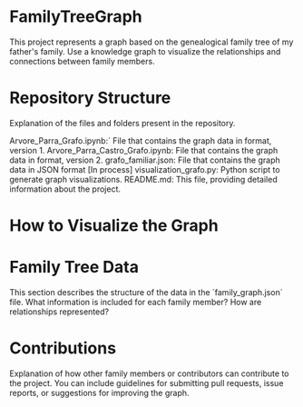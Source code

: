 # FamilyTreeGraph
This project represents a graph based on the genealogical family tree of my father's family. Use a knowledge graph to visualize the relationships and connections between family members.

# Repository Structure
Explanation of the files and folders present in the repository.

Arvore_Parra_Grafo.ipynb:´ File that contains the graph data in format, version 1.
Arvore_Parra_Castro_Grafo.ipynb: File that contains the graph data in format, version 2.
grafo_familiar.json: File that contains the graph data in JSON format [In process]
visualization_grafo.py: Python script to generate graph visualizations.
README.md: This file, providing detailed information about the project.

# How to Visualize the Graph

# Family Tree Data
This section describes the structure of the data in the ´family_graph.json´ file. What information is included for each family member? How are relationships represented?

# Contributions
Explanation of how other family members or contributors can contribute to the project. You can include guidelines for submitting pull requests, issue reports, or suggestions for improving the graph.
